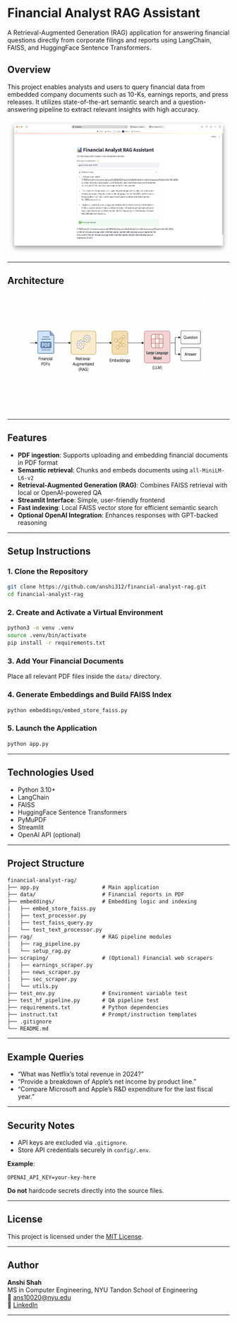 # Financial Analyst RAG Assistant

A Retrieval-Augmented Generation (RAG) application for answering financial questions directly from corporate filings and reports using LangChain, FAISS, and HuggingFace Sentence Transformers.

## Overview

This project enables analysts and users to query financial data from embedded company documents such as 10-Ks, earnings reports, and press releases. It utilizes state-of-the-art semantic search and a question-answering pipeline to extract relevant insights with high accuracy.

<p align="center">
  <img src="docs/demo-screenshot.png" width="600" alt="Demo Screenshot">
</p>

---

## Architecture

<p align="center">
  <img src="docs/arch-diagram.png" width="400" alt="Architecture">
</p>

---

## Features

- **PDF ingestion**: Supports uploading and embedding financial documents in PDF format
- **Semantic retrieval**: Chunks and embeds documents using `all-MiniLM-L6-v2`
- **Retrieval-Augmented Generation (RAG)**: Combines FAISS retrieval with local or OpenAI-powered QA
- **Streamlit Interface**: Simple, user-friendly frontend
- **Fast indexing**: Local FAISS vector store for efficient semantic search
- **Optional OpenAI Integration**: Enhances responses with GPT-backed reasoning

---

## Setup Instructions

### 1. Clone the Repository

```bash
git clone https://github.com/anshi312/financial-analyst-rag.git
cd financial-analyst-rag
```

### 2. Create and Activate a Virtual Environment

```bash
python3 -m venv .venv
source .venv/bin/activate
pip install -r requirements.txt
```

### 3. Add Your Financial Documents

Place all relevant PDF files inside the `data/` directory.

### 4. Generate Embeddings and Build FAISS Index

```bash
python embeddings/embed_store_faiss.py
```

### 5. Launch the Application

```bash
python app.py
```

---

## Technologies Used

- Python 3.10+
- LangChain
- FAISS
- HuggingFace Sentence Transformers
- PyMuPDF
- Streamlit
- OpenAI API (optional)

---

## Project Structure

```
financial-analyst-rag/
├── app.py                    # Main application
├── data/                     # Financial reports in PDF
├── embeddings/               # Embedding logic and indexing
│   ├── embed_store_faiss.py
│   ├── text_processor.py
│   ├── test_faiss_query.py
│   └── test_text_processor.py
├── rag/                      # RAG pipeline modules
│   ├── rag_pipeline.py
│   └── setup_rag.py
├── scraping/                 # (Optional) Financial web scrapers
│   ├── earnings_scraper.py
│   ├── news_scraper.py
│   ├── sec_scraper.py
│   └── utils.py
├── test_env.py               # Environment variable test
├── test_hf_pipeline.py       # QA pipeline test
├── requirements.txt          # Python dependencies
├── instruct.txt              # Prompt/instruction templates
├── .gitignore
└── README.md
```

---

## Example Queries

- “What was Netflix’s total revenue in 2024?”
- “Provide a breakdown of Apple’s net income by product line.”
- “Compare Microsoft and Apple’s R&D expenditure for the last fiscal year.”

---

## Security Notes

- API keys are excluded via `.gitignore`.
- Store API credentials securely in `config/.env`.

**Example**:

```
OPENAI_API_KEY=your-key-here
```

**Do not** hardcode secrets directly into the source files.

---

## License

This project is licensed under the [MIT License](https://opensource.org/licenses/MIT).

---

## Author

**Anshi Shah**  
MS in Computer Engineering, NYU Tandon School of Engineering  
📧 ans10020@nyu.edu  
🔗 [LinkedIn](https://linkedin.com/in/shah-anshi)

---
